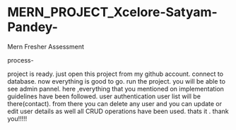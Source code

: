 # MERN_PROJECT_Xcelore-Satyam-Pandey-
Mern Fresher Assessment

process-

project is ready.
just open this project from my github account.
connect to database.
now everything is good to go.
run the project.
you will  be able to see  admin pannel.
here ,everything that you mentioned on implementation guidelines have been followed.
user authentication
user list will be there(contact).
from there you can  delete any user and you can update or edit user details as well 
all CRUD  operations have been used.
thats it .
thank you!!!!!
